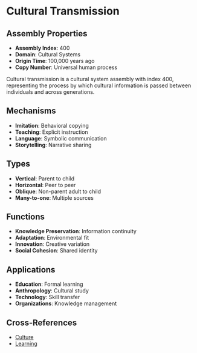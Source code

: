 # Cultural Transmission

## Assembly Properties
- **Assembly Index**: 400
- **Domain**: Cultural Systems
- **Origin Time**: 100,000 years ago
- **Copy Number**: Universal human process

Cultural transmission is a cultural system assembly with index 400, representing the process by which cultural information is passed between individuals and across generations.

## Mechanisms
- **Imitation**: Behavioral copying
- **Teaching**: Explicit instruction
- **Language**: Symbolic communication
- **Storytelling**: Narrative sharing

## Types
- **Vertical**: Parent to child
- **Horizontal**: Peer to peer
- **Oblique**: Non-parent adult to child
- **Many-to-one**: Multiple sources

## Functions
- **Knowledge Preservation**: Information continuity
- **Adaptation**: Environmental fit
- **Innovation**: Creative variation
- **Social Cohesion**: Shared identity

## Applications
- **Education**: Formal learning
- **Anthropology**: Cultural study
- **Technology**: Skill transfer
- **Organizations**: Knowledge management

## Cross-References
- [Culture](/domains/cognitive/cultural_systems/culture.md)
- [Learning](/domains/cognitive/learning/social_learning.md)